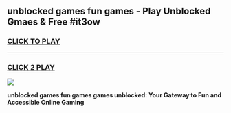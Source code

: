 
## unblocked games fun games - Play Unblocked Gmaes & Free #it3ow
<h3>
<a href="https://news.freeplayer.one?title=unblocked_games_fun_games&ref=26F">CLICK TO PLAY</a></h3>
<hr>

<h3>
<a href="https://news.freeplayer.one?title=unblocked_games_fun_games&ref=26F">CLICK 2 PLAY</a>
  
</h3>

<a href="https://news.freeplayer.one?title=unblocked_games_fun_games&ref=26F/"><img src="https://clearcache.store/games.png"></a>


**unblocked games fun games games unblocked: Your Gateway to Fun and Accessible Online Gaming**
